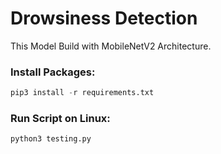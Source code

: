 # Drowsiness Detection

This Model Build with MobileNetV2 Architecture.

### Install Packages:
```python
pip3 install -r requirements.txt
```
### Run Script on Linux:
```bash
python3 testing.py
```
